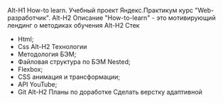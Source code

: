 Alt-H1 How-to learn. Учебный проект Яндекс.Практикум курс "Web-разработчик".
Alt-H2 Описание
"How-to-learn" - это мотивирующий лендинг о методиках обучения
Alt-H2 Стек
* Html;
* Css
Alt-H2 Технологии
* Методология БЭМ;
* Файловая структура по БЭМ Nested;
* Flexbox;
* CSS анимация и трансформации;
* API YouTube;
* Git
Alt-H2 Планы по доработке
Сделать верстку адаптивной
